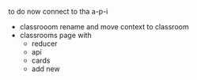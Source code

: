 to do now
connect to tha a-p-i
- classrooom rename and move context to classroom
- classrooms page with
    - reducer
    - api
    - cards
    - add new